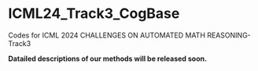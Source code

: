 # ICML24_Track3_CogBase
Codes for ICML 2024 CHALLENGES ON AUTOMATED MATH REASONING-Track3

**Datailed descriptions of our methods will be released soon.**
